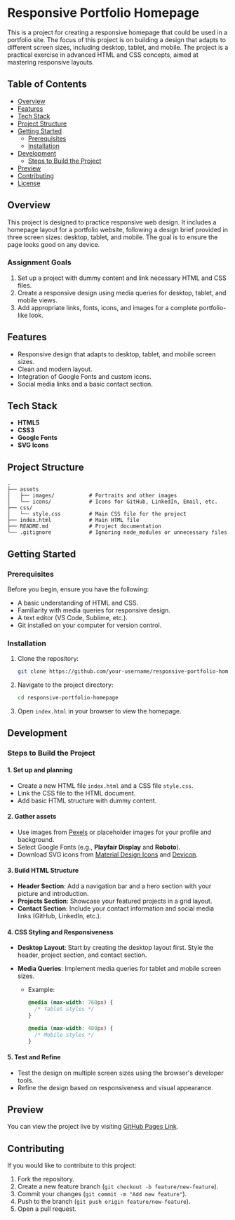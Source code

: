 # Responsive Portfolio Homepage

This is a project for creating a responsive homepage that could be used in a portfolio site. The focus of this project is on building a design that adapts to different screen sizes, including desktop, tablet, and mobile. The project is a practical exercise in advanced HTML and CSS concepts, aimed at mastering responsive layouts.

## Table of Contents

- [Overview](#overview)
- [Features](#features)
- [Tech Stack](#tech-stack)
- [Project Structure](#project-structure)
- [Getting Started](#getting-started)
  - [Prerequisites](#prerequisites)
  - [Installation](#installation)
- [Development](#development)
  - [Steps to Build the Project](#steps-to-build-the-project)
- [Preview](#preview)
- [Contributing](#contributing)
- [License](#license)

## Overview

This project is designed to practice responsive web design. It includes a homepage layout for a portfolio website, following a design brief provided in three screen sizes: desktop, tablet, and mobile. The goal is to ensure the page looks good on any device.

### Assignment Goals

1. Set up a project with dummy content and link necessary HTML and CSS files.
2. Create a responsive design using media queries for desktop, tablet, and mobile views.
3. Add appropriate links, fonts, icons, and images for a complete portfolio-like look.

## Features

- Responsive design that adapts to desktop, tablet, and mobile screen sizes.
- Clean and modern layout.
- Integration of Google Fonts and custom icons.
- Social media links and a basic contact section.

## Tech Stack

- **HTML5**
- **CSS3**
- **Google Fonts**
- **SVG Icons**

## Project Structure

```plaintext
.
├── assets
│   ├── images/           # Portraits and other images
│   └── icons/            # Icons for GitHub, LinkedIn, Email, etc.
├── css/
│   └── style.css         # Main CSS file for the project
├── index.html            # Main HTML file
├── README.md             # Project documentation
└── .gitignore            # Ignoring node_modules or unnecessary files
```

## Getting Started

### Prerequisites

Before you begin, ensure you have the following:

- A basic understanding of HTML and CSS.
- Familiarity with media queries for responsive design.
- A text editor (VS Code, Sublime, etc.).
- Git installed on your computer for version control.

### Installation

1. Clone the repository:

   ```bash
   git clone https://github.com/your-username/responsive-portfolio-homepage.git
   ```

2. Navigate to the project directory:

   ```bash
   cd responsive-portfolio-homepage
   ```

3. Open `index.html` in your browser to view the homepage.

## Development

### Steps to Build the Project

#### 1. Set up and planning

- Create a new HTML file `index.html` and a CSS file `style.css`.
- Link the CSS file to the HTML document.
- Add basic HTML structure with dummy content.

#### 2. Gather assets

- Use images from [Pexels](https://www.pexels.com) or placeholder images for your profile and background.
- Select Google Fonts (e.g., **Playfair Display** and **Roboto**).
- Download SVG icons from [Material Design Icons](https://materialdesignicons.com) and [Devicon](https://devicon.dev/).

#### 3. Build HTML Structure

- **Header Section**: Add a navigation bar and a hero section with your picture and introduction.
- **Projects Section**: Showcase your featured projects in a grid layout.
- **Contact Section**: Include your contact information and social media links (GitHub, LinkedIn, etc.).

#### 4. CSS Styling and Responsiveness

- **Desktop Layout**: Start by creating the desktop layout first. Style the header, project section, and contact section.
- **Media Queries**: Implement media queries for tablet and mobile screen sizes.

  - Example:

    ```css
    @media (max-width: 768px) {
      /* Tablet styles */
    }

    @media (max-width: 480px) {
      /* Mobile styles */
    }
    ```

#### 5. Test and Refine

- Test the design on multiple screen sizes using the browser's developer tools.
- Refine the design based on responsiveness and visual appearance.

## Preview

You can view the project live by visiting [GitHub Pages Link](https://your-username.github.io/responsive-portfolio-homepage).

## Contributing

If you would like to contribute to this project:

1. Fork the repository.
2. Create a new feature branch (`git checkout -b feature/new-feature`).
3. Commit your changes (`git commit -m "Add new feature"`).
4. Push to the branch (`git push origin feature/new-feature`).
5. Open a pull request.
